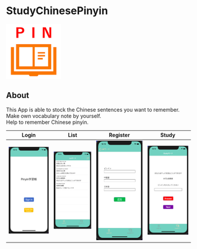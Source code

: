 # StudyChinesePinyin
<img src="images/Screenshots/icon.png" width=150>

## About
This App is able to stock the Chinese sentences you want to remember.<br>
Make own vocabulary note by yourself.<br>
Help to remember Chinese pinyin.<br>

|Login|List|Register|Study|
|:--:|:--:|:--:|:--:|
|<img src="images/Screenshots/screenshot1.png">|<img src="images/Screenshots/screenshot2.png">|<img src="images/Screenshots/screenshot3.png">|<img src="images/Screenshots/screenshot4.png">|
